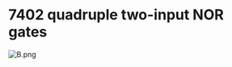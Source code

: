 # 7402 quadruple two-input NOR gates

![B.png](https://upload.wikimedia.org/wikipedia/commons/2/2c/7402_Quad_2-input_NOR_Gates.PNG)
